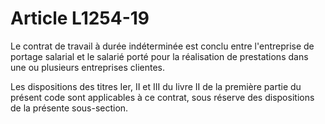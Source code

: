 # Article L1254-19

Le contrat de travail à durée indéterminée est conclu entre l'entreprise de portage salarial et le salarié porté pour la réalisation de prestations dans une ou plusieurs entreprises clientes. 
  
   
Les dispositions des titres Ier, II et III du livre II de la première partie du présent code sont applicables à ce contrat, sous réserve des dispositions de la présente sous-section.